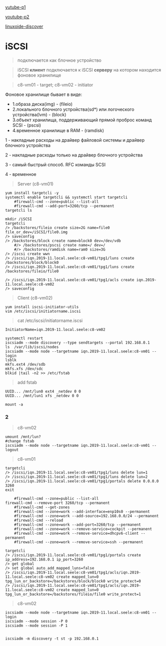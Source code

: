 
[yutube-p1](https://youtu.be/1TlwP2cPrhg)

[youtube-p2](https://youtu.be/a3VPqcq-TaA)

[linuxoide-discover](https://linoxide.com/configure-iscsi-storage-redhat-linux/)

# iSCSI 

> подключается как блочное устройство

> iSCSI **клиент** подключается к iSCSI **серверу** на котором находится фоновое хранилище

> c8-vm01 - target;   c8-vm02 - initiator

Фоновое хранилище бывает в виде:
- 1.образа диска(img) - (fileio)
- 2.локального блочного устройства(sd*) или логоческого устройства(lvm) - (block)
- 3.объект хранилища, поддерживающий прямой проброс команд SCSI - (pscsi)
- 4.временное хранилище в RAM - (ramdisk)

1 - накладные расходы на драйвер файловой системы и драйвер блочного устройства

2 - накладные расходы только на драйвер блочного устройства

3 - самый быстрый способ. RFC команды SCSI

4 - временное


> Server (c8-vm01)
```nginx
yum install targetcli -y
systemctl enable targetcli && systemctl start targetcli
    #firewall-cmd --zone=public --list-all
    #firewall-cmd --add-port=3260/tcp --permanent
targetcli ls

mkdir /iSCSI
targetcli
/> /backstores/fileio create size=2G name=file0 file_or_dev=/iSCSI/file0.img
/> saveconfig
/> /backstores/block create name=block0 dev=/dev/vdb
    #/> /backstores/pscsi create name=/ dev=/
    #/> /backstores/ramdisk name=ram0 size=3G
/> /iscsi create wwn
/> /iscsi/iqn.2019-11.local.seele:c8-vm01/tpg1/luns create /backstores/block/block0
/> /iscsi/iqn.2019-11.local.seele:c8-vm01/tpg1/luns create /backstores/fileio/file0

/> /iscsi/iqn.2019-11.local.seele:c8-vm01/tpg1/acls create iqn.2019-11.local.seele:c8-vm02
/> saveconfig
```

> Client (c8-vm02)
```nginx
yum install iscsi-initiator-utils
vim /etc/iscsi/initiatorname.iscsi
```

> cat /etc/iscsi/initiatorname.iscsi
```
InitiatorName=iqn.2019-11.local.seele:c8-vm02
```

```nginx
systemctl restart 
iscsiadm --mode discovery --type sendtargets --portal 192.168.0.1
ls  /var/lib/iscsi/nodes
iscsiadm --mode node --targetname iqn.2019-11.local.seele:c8-vm01 --login
lsblk
mkfs.ext4 /dev/sdb
mkfs.xfs /dev/sdc
blkid |tail -n2 >> /etc/fstab
```
> add fstab 
```
UUID... /mnt/lun0 ext4 _netdev 0 0
UUID... /mnt/lun1 xfs _netdev 0 0
```
```nginx
mount -a
```


### 2
> c8-vm02
```nginx
umount /mnt/lun?
#change fstab
iscsiadm --mode node --targetname iqn.2019-11.local.seele:c8-vm01 --logout
```

> c8-vm01
```nginx
targetcli
/> /iscsi/iqn.2019-11.local.seele:c8-vm01/tpg1/luns delete lun=1
/> /iscsi/iqn.2019-11.local.seele:c8-vm01/tpg1/luns delete lun=2
/> /iscsi/iqn.2019-11.local.seele:c8-vm01/tpg1/portals delete 0.0.0.0 3260
exit
```
```nginx
    #firewall-cmd --zone=public --list-all
firewall-cmd --remove-port 3260/tcp --permanent
    #firewall-cmd --get-zones
    #firewall-cmd --zone=work --add-interface=enp10s0 --permanent
    #firewall-cmd --zone=work --add-source=192.168.0.0/24 --permanent
    #firewall-cmd --reload
    #firewall-cmd --zone=work --add-port=3260/tcp --permanent
    #firewall-cmd --zone=work --remove-service=cockpit --permanent
    #firewall-cmd --zone=work --remove-service=dhcpv6-client --permanent
    #firewall-cmd --zone=work --remove-service=ssh --permanent
```
```nginx
targetcli
/> /iscsi/iqn.2019-11.local.seele:c8-vm01/tpg1/portals create ip_address=192.168.0.1 ip_port=3260
/> get global
/> set global auto_add_mapped_luns=false
/> /iscsi/iqn.2019-11.local.seele:c8-vm01/tpg1/acls/iqn.2019-11.local.seele:c8-vm02 create mapped_lun=0 tpg_lun_or_backstore=/backstores/block/block0 write_protect=0
/> /iscsi/iqn.2019-11.local.seele:c8-vm01/tpg1/acls/iqn.2019-11.local.seele:c8-vm02 create mapped_lun=0 tpg_lun_or_backstore=/backstores/fileio/file0 write_protect=1
```

> c8-vm02
```ngihx
iscsiadm --mode node --targetname iqn.2019-11.local.seele:c8-vm01 --login
iscsiadm --mode session -P 0
iscsiadm --mode session -P 1


```

```
iscsiadm -m discovery -t st -p 192.168.0.1

```
